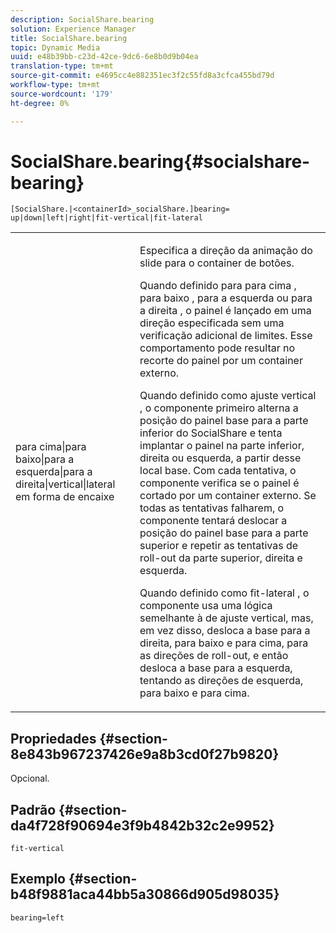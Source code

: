 ```yaml
---
description: SocialShare.bearing
solution: Experience Manager
title: SocialShare.bearing
topic: Dynamic Media
uuid: e48b39bb-c23d-42ce-9dc6-6e8b0d9b04ea
translation-type: tm+mt
source-git-commit: e4695cc4e882351ec3f2c55fd8a3cfca455bd79d
workflow-type: tm+mt
source-wordcount: '179'
ht-degree: 0%

---
```



# SocialShare.bearing{#socialshare-bearing}

`[SocialShare.|<containerId>_socialShare.]bearing= up|down|left|right|fit-vertical|fit-lateral`

<table id="table_0002BE81371D4E16A56FBEDD13FDF3C2"> 
 <tbody> 
  <tr> 
   <td colname="col1"> <p> <span class="codeph"> para cima|para baixo|para a esquerda|para a direita|vertical|lateral em forma de encaixe  </span> </p> </td> 
   <td colname="col2"> <p> Especifica a direção da animação do slide para o container de botões. </p> <p> Quando definido para <span class="codeph"> para cima </span>, <span class="codeph"> para baixo </span>, <span class="codeph"> para a esquerda </span> ou <span class="codeph"> para a direita </span>, o painel é lançado em uma direção especificada sem uma verificação adicional de limites. Esse comportamento pode resultar no recorte do painel por um container externo. </p> <p>Quando definido como <span class="codeph"> ajuste vertical </span>, o componente primeiro alterna a posição do painel base para a parte inferior do SocialShare e tenta implantar o painel na parte inferior, direita ou esquerda, a partir desse local base. Com cada tentativa, o componente verifica se o painel é cortado por um container externo. Se todas as tentativas falharem, o componente tentará deslocar a posição do painel base para a parte superior e repetir as tentativas de roll-out da parte superior, direita e esquerda. </p> <p>Quando definido como <span class="codeph"> fit-lateral </span>, o componente usa uma lógica semelhante à de ajuste vertical, mas, em vez disso, desloca a base para a direita, para baixo e para cima, para as direções de roll-out, e então desloca a base para a esquerda, tentando as direções de esquerda, para baixo e para cima. </p> </td> 
  </tr> 
 </tbody> 
</table>

## Propriedades {#section-8e843b967237426e9a8b3cd0f27b9820}

Opcional.

## Padrão {#section-da4f728f90694e3f9b4842b32c2e9952}

`fit-vertical`

## Exemplo {#section-b48f9881aca44bb5a30866d905d98035}

`bearing=left`

